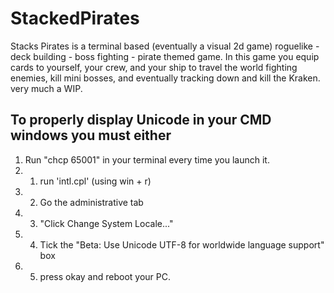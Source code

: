 # StackedPirates
Stacks Pirates is a terminal based (eventually a visual 2d game) roguelike - deck building - boss fighting - pirate themed game.
In this game you equip cards to yourself, your crew, and your ship to travel the world fighting enemies, kill mini bosses, and eventually tracking down and kill the Kraken. 
very much a WIP.

## To properly display Unicode in your CMD windows you must either
1. Run "chcp 65001" in your terminal every time you launch it.
2. 1. run 'intl.cpl' (using win + r)
2. 2. Go the administrative tab
2. 3. "Click Change System Locale..."
2. 4. Tick the "Beta: Use Unicode UTF-8 for worldwide language support" box
2. 5. press okay and reboot your PC. 